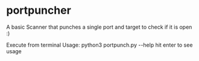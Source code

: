 # portpuncher
A basic Scanner that punches a single port and target to check if it is open :) 

Execute from terminal
Usage: python3 portpunch.py --help
hit enter to see usage
